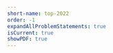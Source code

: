 ```yaml
---
short-name: top-2022
order: -1
expandAllProblemStatements: true
isCurrent: true
showPDF: true
---
```

